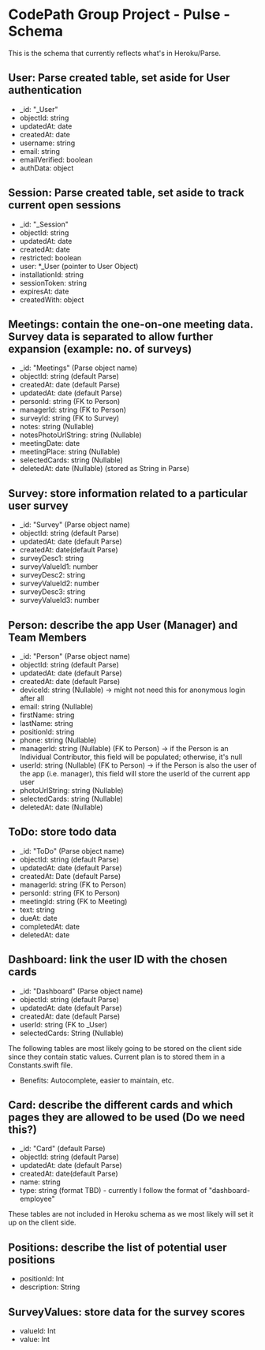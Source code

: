 # CodePath Group Project - Pulse - Schema

This is the schema that currently reflects what's in Heroku/Parse.

## User: Parse created table, set aside for User authentication
 - _id: "_User"
 - objectId: string
 - updatedAt: date
 - createdAt: date
 - username: string
 - email: string
 - emailVerified: boolean
 - authData: object

## Session: Parse created table, set aside to track current open sessions
 - _id: "_Session"
 - objectId: string
 - updatedAt: date
 - createdAt: date
 - restricted: boolean
 - user: *_User (pointer to User Object)
 - installationId: string
 - sessionToken: string
 - expiresAt: date
 - createdWith: object

## Meetings: contain the one-on-one meeting data. Survey data is separated to allow further expansion (example: no. of surveys)
- _id: "Meetings" (Parse object name)
- objectId: string (default Parse)
- createdAt: date (default Parse)
- updatedAt: date (default Parse)
- personId: string (FK to Person)
- managerId: string (FK to Person)
- surveyId: string (FK to Survey)
- notes: string (Nullable)
- notesPhotoUrlString: string (Nullable)
- meetingDate: date
- meetingPlace: string (Nullable)
- selectedCards: string (Nullable)
- deletedAt: date (Nullable) (stored as String in Parse)

## Survey: store information related to a particular user survey
- _id: "Survey" (Parse object name)
- objectId: string (default Parse)
- updatedAt: date (default Parse)
- createdAt: date(default Parse)
- surveyDesc1: string
- surveyValueId1: number
- surveyDesc2: string
- surveyValueId2: number
- surveyDesc3: string
- surveyValueId3: number

## Person: describe the app User (Manager) and Team Members 
- _id: "Person" (Parse object name)
- objectId: string (default Parse)
- updatedAt: date (default Parse)
- createdAt: date (default Parse)
- deviceId: string (Nullable) -> might not need this for anonymous login after all
- email: string (Nullable)
- firstName: string
- lastName: string
- positionId: string
- phone: string (Nullable)
- managerId: string (Nullable) (FK to Person) -> if the Person is an Individual Contributor, this field will be populated; otherwise, it's null
- userId: string (Nullable) (FK to Person) -> if the Person is also the user of the app (i.e. manager), this field will store the userId of the current app user
- photoUrlString: string (Nullable)
- selectedCards: string (Nullable)
- deletedAt: date (Nullable)

## ToDo: store todo data
- _id: "ToDo" (Parse object name)
- objectId: string (default Parse)
- updatedAt: date (default Parse)
- createdAt: Date (default Parse)
- managerId: string (FK to Person)
- personId: string (FK to Person)
- meetingId: string (FK to Meeting)
- text: string
- dueAt: date 
- completedAt: date 
- deletedAt: date

## Dashboard: link the user ID with the chosen cards
- _id: "Dashboard" (Parse object name)
- objectId: string (default Parse)
- updatedAt: date (default Parse)
- createdAt: date (default Parse)
- userId: string (FK to _User)
- selectedCards: String (Nullable)

The following tables are most likely going to be stored on the client side since they contain static values.
Current plan is to stored them in a Constants.swift file.
- Benefits: Autocomplete, easier to maintain, etc.

## Card: describe the different cards and which pages they are allowed to be used (Do we need this?)
- _id: "Card" (default Parse)
- objectId: string (default Parse)
- updatedAt: date (default Parse)
- createdAt: date(default Parse)
- name: string
- type: string (format TBD) - currently I follow the format of "dashboard-employee"

These tables are not included in Heroku schema as we most likely will set it up on the client side.

## Positions: describe the list of potential user positions
- positionId: Int
- description: String

## SurveyValues: store data for the survey scores
- valueId: Int
- value: Int

